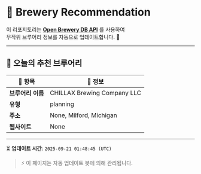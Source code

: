 # 🍺 Brewery Recommendation

이 리포지토리는 **[Open Brewery DB API](https://www.openbrewerydb.org/)** 를 사용하여  
무작위 브루어리 정보를 자동으로 업데이트합니다. 🚀

---

## 🌟 오늘의 추천 브루어리

| 🍻 항목 | 📌 정보 |
|--------|---------|
| **브루어리 이름** | CHILLAX Brewing Company LLC |
| **유형** | planning |
| **주소** | None, Milford, Michigan |
| **웹사이트** | None |

---

⏳ **업데이트 시간**: `2025-09-21 01:48:45 (UTC)`  

> ⚡ 이 페이지는 자동 업데이트 봇에 의해 관리됩니다.